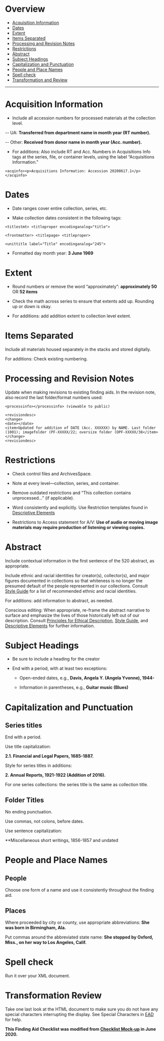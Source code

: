 # Overview

- [Acquisition Information](#acquisition-information)
- [Dates](#dates)
- [Extent](#extent)
- [Items Separated](#items-separated)
- [Processing and Revision Notes](#processing-and-revision-notes)
- [Restrictions](#restrictions)
- [Abstract](#abstract)
- [Subject Headings](#subject-headings)
- [Capitalization and Punctuation](#capitalization-and-punctuation)
- [People and Place Names](#people-and-place-names)
- [Spell check](#spell-check)
- [Transformation and Review](#transformation-and-review)

***

# Acquisition Information

- Include all accession numbers for processed materials at the collection level. 

-- UA: **Transferred from department name in month year (RT number).**

-- Other: **Received from donor name in month year (Acc. number).**

- For additions: Also include RT and Acc. Numbers in Acquisitions Info tags at the series, file, or container levels, using the label “Acquisitions Information.” 

`<acqinfo><p>Acquisitions Information: Accession 20200617.1</p></acqinfo>`

# Dates

- Date ranges cover entire collection, series, etc.  

- Make collection dates consistent in the following tags: 

```
<titlestmt> <titleproper encodinganalog="title"> 

<frontmatter> <titlepage> <titleproper> 

<unittitle label="Title" encodinganalog="245"> 
```

- Formatted day month year: **3 June 1969**

# Extent

- Round numbers or remove the word “approximately”: **approximately 50** OR **52 items**

- Check the math across series to ensure that extents add up. Rounding up or down is okay. 

- For additions: add addition extent to collection level extent. 

# Items Separated

Include all materials housed separately in the stacks and stored digitally. 

For additions: Check existing numbering. 

# Processing and Revision Notes

Update when making revisions to existing finding aids. In the revision note, also record the last folder/format numbers used: 

```
<processinfo></processinfo> (viewable to public) 

<revisiondesc>
<change>
<date></date>
<item>Updated for addition of DATE (Acc. XXXXXX) by NAME. Last folder (1001); imagefolder (PF-XXXXX/22; oversize folder (OPF-XXXXX/38</item>
</change>
<revisiondesc> 
```

# Restrictions

- Check control files and ArchivesSpace. 

- Note at every level—collection, series, and container. 

- Remove outdated restrictions and “This collection contains unprocessed…” (if applicable). 

- Word consistently and explicitly. Use Restriction templates found in [Descriptive Elements](https://github.com/UNC-Libraries/TS-Archival-Procedures-Manual/blob/master/Descriptive%20Elements.md)

- Restrictions to Access statement for A/V: **Use of audio or moving image materials may require production of listening or viewing copies.**


# Abstract

Include contextual information in the first sentence of the 520 abstract, as appropriate. 

Include ethnic and racial identities for creator(s), collector(s), and major figures documented in collections so that whiteness is no longer the presumed default of the people represented in our collections. Consult [Style Guide](https://github.com/UNC-Libraries/TS-Archival-Procedures-Manual/blob/master/Style%20Guide.md) for a list of recommended ethnic and racial identities. 

For additions: add information to abstract, as needed. 

Conscious editing: When appropriate, re-frame the abstract narrative to surface and emphasize the lives of those historically left out of our description. Consult [Principles for Ethical Description](https://github.com/UNC-Libraries/TS-Archival-Procedures-Manual/blob/master/Principles%20for%20Ethical%20Description%20in%20Special%20Collections%20Technical%20Services.md), [Style Guide](https://github.com/UNC-Libraries/TS-Archival-Procedures-Manual/blob/master/Style%20Guide.md), and [Descriptive Elements](https://github.com/UNC-Libraries/TS-Archival-Procedures-Manual/blob/master/Descriptive%20Elements.md) for further information. 

# Subject Headings

- Be sure to include a heading for the creator

- End with a period, with at least two exceptions: 

  - Open-ended dates, e.g., **Davis, Angela Y. (Angela Yvonne), 1944-** 

  - Information in parentheses, e.g., **Guitar music (Blues)**

# Capitalization and Punctuation

## Series titles

End with a period.

Use title capitalization:

**2.1. Financial and Legal Papers, 1685-1887.** 

Style for series titles in additions:  

**2. Annual Reports, 1921-1922 (Addition of 2016).** 

For one series collections: the series title is the same as collection title. 

## Folder Titles

No ending punctuation.

Use commas, not colons, before dates.

Use sentence capitalization:

**Miscellaneous short writings, 1856-1857 and undated


# People and Place Names

## People
Choose one form of a name and use it consistently throughout the finding aid. 

## Places

Where proceeded by city or county, use appropriate abbreviations: **She was born in Birmingham, Ala.** 

Put commas around the abbreviated state name: **She stopped by Oxford, Miss., on her way to Los Angeles, Calif.**  

# Spell check

Run it over your XML document.

# Transformation Review

Take one last look at the HTML document to make sure you do not have any special characters interrupting the display. See Special Characters in [EAD](https://github.com/UNC-Libraries/TS-Archival-Procedures-Manual/blob/master/EAD.md) for help.

**This Finding Aid Checklist was modified from [Checklist Mock-up](https://adminliveunc-my.sharepoint.com/personal/ljcb_ad_unc_edu/Documents/Checklist%20Mockup.docx) in June 2020.**
